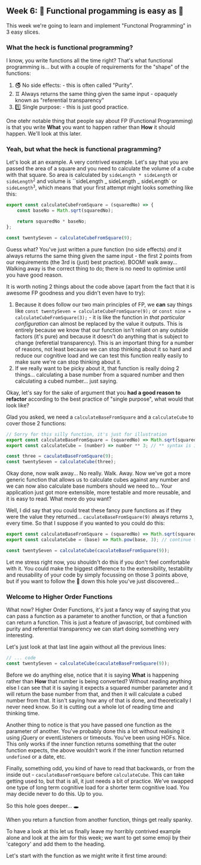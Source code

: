 ## Week 6: :pie: Functional progamming is easy as :pie:

This week we're going to learn and implement "Functonal Programming" in 3 easy slices.

### What the heck is functional programming?

I know, you write functions all the time right? That's what functional programming is... but with a couple of requirements for the "shape" of the functions:

1.  :no_smoking: No side effects: - this is often called "Purity".
2.  :gemini: Always returns the same thing given the same input - opaquely known as "referential transparency"
3.  :one: Single purpose: - this is just good practice.

One otehr notable thing that people say about FP (Functional Programming) is that you write **What** you want to happen rather than **How** it should happen. We'll look at this later.

### Yeah, but what the heck is functional pragramming?

Let's look at an example. A very contrived example. Let's say that you are passed the area of a square and you need to calculate the volume of a cube with that square. So area is calculated by `sideLength * sideLength` or <code>sideLength<sup>2</sup></code> and volume is ``sideLength _ sideLength _ sideLength` or <code>sideLength<sup>3</sup></code>, which means that your first attempt might looks something like this:

```javascript
export const calculateCubeFromSquare = (squaredNo) => {
    const baseNo = Math.sqrt(squaredNo);

    return squaredNo * baseNo;
};

const twentySeven = calculateCubeFromSquare(9);
```

Guess what? You've just written a pure function (no side effects) _and_ it always returns the same thing given the same input - the first 2 points from our requirements (the 3rd is (just) best practice). BOOM! walk away... Walking away is the correct thing to do; there is no need to optimise until you have good reason.

It is worth noting 2 things about the code above (apart from the fact that it is awesome FP goodness and you didn't even have to try):

1.  Because it does follow our two main principles of FP, we **can** say things like `const twentySeven = calculateCubeFromSquare(9);` or `const nine = calculateCubeFromSquare(3);` - it is like the function in _that particular configuration_ can almost be replaced by the value it outputs. This is entirely because we know that our function isn't reliant on any outside factors (it's pure) and because it doesn't do anything that is subject to change (referetial transparency). This is an important thing for a number of reasons, not least because we can stop thinking about it so hard and reduce our cognitive load and we can test this function really easily to make sure we're can stop thinking about it.
2.  If we really want to be picky about it, that function is really doing 2 things... calculating a base number from a squared number and then calculating a cubed number... just saying.

Okay, let's say for the sake of argument that you **had a good reason to refactor** according to the best practice of "single purpose", what would that look like?

Glad you asked, we need a `calculateBaseFromSquare` and a `calculateCube` to cover those 2 functions:

```javascript
// Sorry for this silly function, it's just for illustration
export const calculateBaseFromSquare = (squaredNo) => Math.sqrt(squaredNo);
export const calculateCube = (number) => number ** 3; // ** syntax is in the latest version of javascript

const three = caculateBaseFromSquare(9);
const twentySeven = calculateCube(three);
```

Okay done, now walk away... No really. Walk. Away. Now we've got a more generic function that allows us to calculate cubes against any number and we can now also calculate base numbers should we need to... Your application just got more extensible, more testable and more reusable, and it is easy to read. What more do you want?

Well, I did say that you could treat these fancy pure functions as if they were the value they returned... `caculateBaseFromSquare(9)` always returns `3`, every time. So that I suppose if you wanted to you could do this:

```javascript
export const calculateBaseFromSquare = (squaredNo) => Math.sqrt(squaredNo);
export const calculateCube = (base) => Math.pow(base, 3); // continue the theme of replacing the javascipt Math methods :|

const twentySeven = calculateCube(caculateBaseFromSquare(9));
```

Let me stress right now, you shouldn't do this if you don't feel comfortable with it. You could make the biggest difference to the extensibility, testability and reusability of your code by simply focussing on those 3 points above, but if you want to follow the :rabbit: down this hole you've just discovered...

### Welcome to Higher Order Functions

What now? Higher Order Functions, it's just a fancy way of saying that you can pass a function as a parameter to another function, or that a function can return a function. This is just a feature of javascript, but combined with purity and referential transparency we can start doing something very interesting.

Let's just look at that last line again without all the previous lines:

```javascript
// ... code
const twentySeven = calculateCube(caculateBaseFromSquare(9));
```

Before we do anything else, notice that it is saying **What** is happening rather than **How** that number is being converted? Without reading anything else I can see that it is saying it expects a squared number parameter and it will return the base number from that, and then it will calculate a cubed number from that. It isn't saying how any of that is done, and theoretically I never need know. So it is cutting out a whole lot of reading time and thinking time.

Another thing to notice is that you have passed one function as the parameter of another. You've probably done this a lot without realising it using jQuery or eventListeners or timeouts. You've been using HOFs. Nice. This only works if the inner function returns something that the outer function expects, the above wouldn't work if the inner function returned `undefined` or a date, etc.

Finally, something odd, you kind of have to read that backwards, or from the inside out - `caculateBaseFromSquare` before `calculateCube`. This can take getting used to, but that is all, it just needs a bit of practice. We've swapped one type of long term cognitive load for a shorter term cognitive load. You may decide never to do this. Up to you.

So this hole goes deeper... :hole:

When you return a function from another function, things get really spanky.

To have a look at this let us finally leave my horribly contrived example alone and look at the aim for this week; we want to get some emoji by their 'category' and add them to the heading.

Let's start with the function as we might write it first time around:
